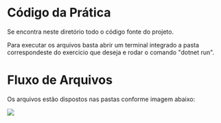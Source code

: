 # Código da Prática 

Se encontra neste diretório todo o código fonte do projeto. 

Para executar os arquivos basta abrir um terminal integrado a pasta correspondeste do exercicio que deseja e rodar o comando "dotnet run".

# Fluxo de Arquivos

Os arquivos estão dispostos nas pastas conforme imagem abaixo:

<img src="\github-classroom\AED-PCO\lab-aed-pco-2022-2-repaiva\codigo\img\Untitled.png">
